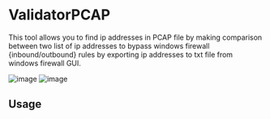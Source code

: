 # ValidatorPCAP
This tool allows you to find ip addresses in PCAP file by making comparison between two list of ip addresses to bypass windows firewall {inbound/outbound} rules by exporting ip addresses to txt file from windows firewall GUI.

![image](https://user-images.githubusercontent.com/33333043/112559965-2737e800-8de3-11eb-8231-6128f0718217.png)
![image](https://user-images.githubusercontent.com/33333043/112560059-6403df00-8de3-11eb-8e82-a8f4ffe6b45a.png)

## Usage

